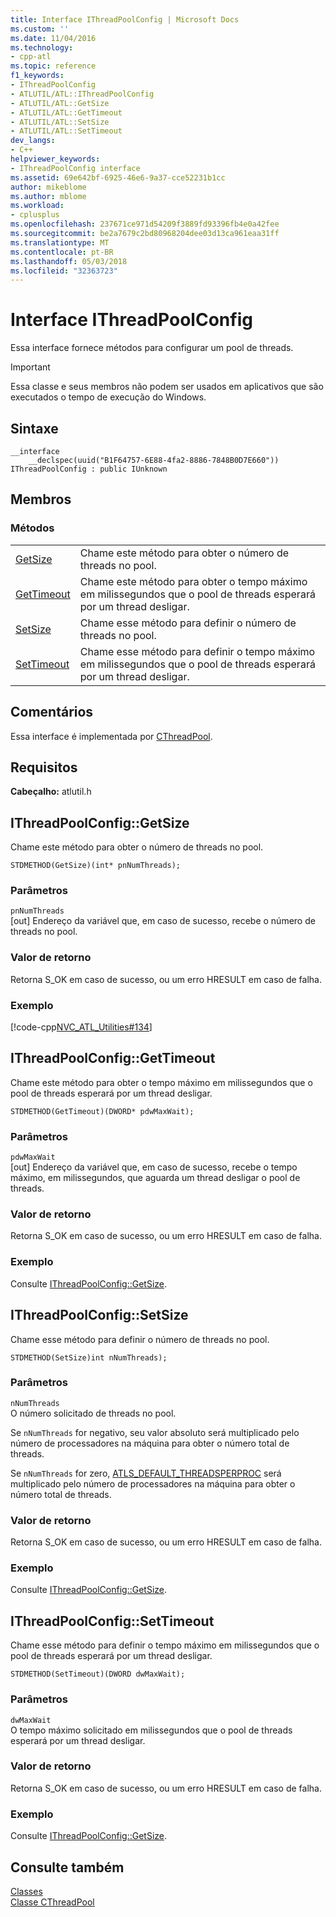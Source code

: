 ```yaml
---
title: Interface IThreadPoolConfig | Microsoft Docs
ms.custom: ''
ms.date: 11/04/2016
ms.technology:
- cpp-atl
ms.topic: reference
f1_keywords:
- IThreadPoolConfig
- ATLUTIL/ATL::IThreadPoolConfig
- ATLUTIL/ATL::GetSize
- ATLUTIL/ATL::GetTimeout
- ATLUTIL/ATL::SetSize
- ATLUTIL/ATL::SetTimeout
dev_langs:
- C++
helpviewer_keywords:
- IThreadPoolConfig interface
ms.assetid: 69e642bf-6925-46e6-9a37-cce52231b1cc
author: mikeblome
ms.author: mblome
ms.workload:
- cplusplus
ms.openlocfilehash: 237671ce971d54209f3889fd93396fb4e0a42fee
ms.sourcegitcommit: be2a7679c2bd80968204dee03d13ca961eaa31ff
ms.translationtype: MT
ms.contentlocale: pt-BR
ms.lasthandoff: 05/03/2018
ms.locfileid: "32363723"
---
```

# <a name="ithreadpoolconfig-interface"></a>Interface IThreadPoolConfig
Essa interface fornece métodos para configurar um pool de threads.  
  
> [!IMPORTANT]
>  Essa classe e seus membros não podem ser usados em aplicativos que são executados o tempo de execução do Windows.  
  
## <a name="syntax"></a>Sintaxe  
  
```
__interface
    __declspec(uuid("B1F64757-6E88-4fa2-8886-7848B0D7E660")) IThreadPoolConfig : public IUnknown
```  
  
## <a name="members"></a>Membros  
  
### <a name="methods"></a>Métodos  
  
|||  
|-|-|  
|[GetSize](#getsize)|Chame este método para obter o número de threads no pool.|  
|[GetTimeout](#gettimeout)|Chame este método para obter o tempo máximo em milissegundos que o pool de threads esperará por um thread desligar.|  
|[SetSize](#setsize)|Chame esse método para definir o número de threads no pool.|  
|[SetTimeout](#settimeout)|Chame esse método para definir o tempo máximo em milissegundos que o pool de threads esperará por um thread desligar.|  
  
## <a name="remarks"></a>Comentários  
 Essa interface é implementada por [CThreadPool](../../atl/reference/cthreadpool-class.md).  
  
## <a name="requirements"></a>Requisitos  
 **Cabeçalho:** atlutil.h  
  
##  <a name="getsize"></a>  IThreadPoolConfig::GetSize  
 Chame este método para obter o número de threads no pool.  
  
```
STDMETHOD(GetSize)(int* pnNumThreads);
```  
  
### <a name="parameters"></a>Parâmetros  
 `pnNumThreads`  
 [out] Endereço da variável que, em caso de sucesso, recebe o número de threads no pool.  
  
### <a name="return-value"></a>Valor de retorno  
 Retorna S_OK em caso de sucesso, ou um erro HRESULT em caso de falha.  
  
### <a name="example"></a>Exemplo  
 [!code-cpp[NVC_ATL_Utilities#134](../../atl/codesnippet/cpp/ithreadpoolconfig-interface_1.cpp)]  
  
##  <a name="gettimeout"></a>  IThreadPoolConfig::GetTimeout  
 Chame este método para obter o tempo máximo em milissegundos que o pool de threads esperará por um thread desligar.  
  
```
STDMETHOD(GetTimeout)(DWORD* pdwMaxWait);
```  
  
### <a name="parameters"></a>Parâmetros  
 `pdwMaxWait`  
 [out] Endereço da variável que, em caso de sucesso, recebe o tempo máximo, em milissegundos, que aguarda um thread desligar o pool de threads.  
  
### <a name="return-value"></a>Valor de retorno  
 Retorna S_OK em caso de sucesso, ou um erro HRESULT em caso de falha.  
  
### <a name="example"></a>Exemplo  
 Consulte [IThreadPoolConfig::GetSize](#getsize).  
  
##  <a name="setsize"></a>  IThreadPoolConfig::SetSize  
 Chame esse método para definir o número de threads no pool.  
  
```
STDMETHOD(SetSize)int nNumThreads);
```  
  
### <a name="parameters"></a>Parâmetros  
 `nNumThreads`  
 O número solicitado de threads no pool.  
  
 Se `nNumThreads` for negativo, seu valor absoluto será multiplicado pelo número de processadores na máquina para obter o número total de threads.  
  
 Se `nNumThreads` for zero, [ATLS_DEFAULT_THREADSPERPROC](http://msdn.microsoft.com/library/e0dcf107-72a9-4122-abb4-83c63aa7d571) será multiplicado pelo número de processadores na máquina para obter o número total de threads.  
  
### <a name="return-value"></a>Valor de retorno  
 Retorna S_OK em caso de sucesso, ou um erro HRESULT em caso de falha.  
  
### <a name="example"></a>Exemplo  
 Consulte [IThreadPoolConfig::GetSize](#getsize).  
  
##  <a name="settimeout"></a>  IThreadPoolConfig::SetTimeout  
 Chame esse método para definir o tempo máximo em milissegundos que o pool de threads esperará por um thread desligar.  
  
```
STDMETHOD(SetTimeout)(DWORD dwMaxWait);
```  
  
### <a name="parameters"></a>Parâmetros  
 `dwMaxWait`  
 O tempo máximo solicitado em milissegundos que o pool de threads esperará por um thread desligar.  
  
### <a name="return-value"></a>Valor de retorno  
 Retorna S_OK em caso de sucesso, ou um erro HRESULT em caso de falha.  
  
### <a name="example"></a>Exemplo  
 Consulte [IThreadPoolConfig::GetSize](#getsize).  
  
## <a name="see-also"></a>Consulte também  
 [Classes](../../atl/reference/atl-classes.md)   
 [Classe CThreadPool](../../atl/reference/cthreadpool-class.md)
